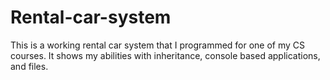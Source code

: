 # Rental-car-system
This is a working rental car system that I programmed for one of my CS courses. It shows my abilities with inheritance, console based applications, and files.

